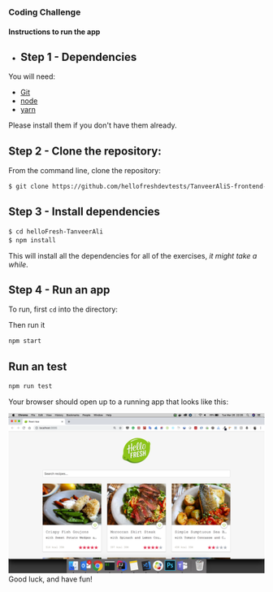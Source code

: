 ### Coding Challenge

#### Instructions to run the app
- ## Step 1 - Dependencies

You will need:

* [Git](http://git-scm.com/downloads)
* [node](https://nodejs.org/)
* [yarn](https://yarnpkg.com/en/docs/install)

Please install them if you don't have them already.

## Step 2 - Clone the repository:

From the command line, clone the repository:

```sh
$ git clone https://github.com/hellofreshdevtests/TanveerAliS-frontend-react-test.git
```

## Step 3 - Install dependencies

```sh
$ cd helloFresh-TanveerAli
$ npm install
```

This will install all the dependencies for all of the exercises, _it might take a while_.

## Step 4 - Run an app

To run, first `cd` into the directory:

Then run it

```sh
npm start
```
## Run an test

```sh
npm run test
```

Your browser should open up to a running app that looks like this:

![screenshot](./ScreenShot.png)
Good luck, and have fun!
